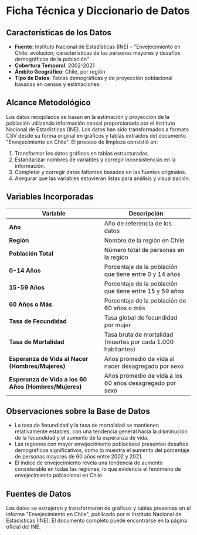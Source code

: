 # Ficha Técnica y Diccionario de Datos

## Características de los Datos

- **Fuente**: Instituto Nacional de Estadísticas (INE) - "Envejecimiento en Chile: evolución, características de las personas mayores y desafíos demográficos de la población"
- **Cobertura Temporal**: 2002-2021
- **Ámbito Geográfico**: Chile, por región
- **Tipo de Datos**: Tablas demográficas y de proyección poblacional basadas en censos y estimaciones.

## Alcance Metodológico

Los datos recopilados se basan en la estimación y proyección de la población utilizando información censal proporcionada por el Instituto Nacional de Estadísticas (INE). Los datos han sido transformados a formato CSV desde su forma original en gráficos y tablas extraídos del documento "Envejecimiento en Chile". El proceso de limpieza consistió en:

1. Transformar los datos gráficos en tablas estructuradas.
2. Estandarizar nombres de variables y corregir inconsistencias en la información.
3. Completar y corregir datos faltantes basados en las fuentes originales.
4. Asegurar que las variables estuvieran listas para análisis y visualización.

## Variables Incorporadas

| Variable | Descripción |
|----------|-------------|
| **Año** | Año de referencia de los datos |
| **Región** | Nombre de la región en Chile |
| **Población Total** | Número total de personas en la región |
| **0-14 Años** | Porcentaje de la población que tiene entre 0 y 14 años |
| **15-59 Años** | Porcentaje de la población que tiene entre 15 y 59 años |
| **60 Años o Más** | Porcentaje de la población de 60 años o más |
| **Tasa de Fecundidad** | Tasa global de fecundidad por mujer |
| **Tasa de Mortalidad** | Tasa bruta de mortalidad (muertes por cada 1.000 habitantes) |
| **Esperanza de Vida al Nacer (Hombres/Mujeres)** | Años promedio de vida al nacer desagregado por sexo |
| **Esperanza de Vida a los 60 Años (Hombres/Mujeres)** | Años promedio de vida a los 60 años desagregado por sexo |

## Observaciones sobre la Base de Datos

- La tasa de fecundidad y la tasa de mortalidad se mantienen relativamente estables, con una tendencia general hacia la disminución de la fecundidad y el aumento de la esperanza de vida.
- Las regiones con mayor envejecimiento poblacional presentan desafíos demográficos significativos, como lo muestra el aumento del porcentaje de personas mayores de 60 años entre 2002 y 2021.
- El índice de envejecimiento revela una tendencia de aumento considerable en todas las regiones, lo que evidencia el fenómeno de envejecimiento poblacional en Chile.

## Fuentes de Datos

Los datos se extrajeron y transformaron de gráficos y tablas presentes en el informe "Envejecimiento en Chile", publicado por el Instituto Nacional de Estadísticas (INE). El documento completo puede encontrarse en la página oficial del INE.
